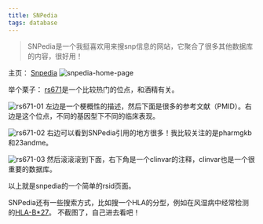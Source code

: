 ```yaml
---
title: SNPedia
tags: database
---
```

> SNPedia是一个我挺喜欢用来搜snp信息的网站，它聚合了很多其他数据库的内容，很好用！

主页：
[Snpedia](https://www.snpedia.com/index.php/SNPedia)
![snpedia-home-page](https://github.com/pzweuj/pzweuj.github.io/raw/master/downloads/images/snpedia-home-page.png)

举个栗子：
[rs671](https://www.snpedia.com/index.php/Rs671)是一个比较热门的位点，和酒精有关。

![rs671-01](https://github.com/pzweuj/pzweuj.github.io/raw/master/downloads/images/snpedia-rs671-01.png)
左边是一个梗概性的描述，然后下面是很多的参考文献（PMID）。右边是这个位点，不同的基因型下不同的临床表现。

![rs671-02](https://github.com/pzweuj/pzweuj.github.io/raw/master/downloads/images/snpedia-rs671-02.png)
右边可以看到SNPedia引用的地方很多！我比较关注的是pharmgkb和23andme。

![rs671-03](https://github.com/pzweuj/pzweuj.github.io/raw/master/downloads/images/snpedia-rs671-03.png)
然后滚滚滚到下面，右下角是一个clinvar的注释，clinvar也是一个很重要的数据库。

以上就是snpedia的一个简单的rsid页面。

SNPedia还有一些搜索方式，比如搜一个HLA的分型，例如在风湿病中经常检测的[HLA-B\*27](https://www.snpedia.com/index.php/HLA-B27)。
不截图了，自己进去看吧！



[^_^]:好久不见，甚是想念！